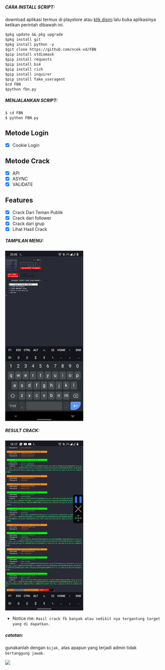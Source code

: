 
<h5 align="left">CARA INSTALL SCRIPT:</h5>

download aplikasi termux di playstore atau <a href="https://f-droid.org/repo/com.termux_118.apk">klik disini</a> lalu buka aplikasinya ketikan perintah dibawah ini.


    $pkg update && pkg upgrade
    $pkg install git
    $pkg install python -y
    $git clone https://github.com/ncek-xd/FBN
    $pip install stdiomask
    $pip install requests
    $pip install bs4
    $pip install rich
    $pip install inquirer
    $pip install fake_useragent
    $cd FBN
    $python fbn.py


<h5 align="left">MENJALANKAN SCRIPT:</h5>

    $ cd FBN
    $ python FBN.py
    
## Metode Login
- [x] Cookie Login

## Metode Crack
- [x] API
- [x] ASYNC
- [x] VALIDATE

## Features
- [x] Crack Dari Teman Publik
- [x] Crack dari follower
- [x] Crack dari grup  
- [x] Lihat Hasil Crack
<h5 align="left">TAMPILAN MENU:</h5>
<img src="https://raw.githubusercontent.com/ncek-XD/FBN/main/assets/Screenshot_20230927-230209_Termux.png" width=50% height=50%>

<h5 align="left">RESULT CRACK:</h5>

<img src="https://raw.githubusercontent.com/ncek-XD/FBN/main/assets/Screenshot_20230927-151712_Termux.png" width=50% height=50%>

- Notice me: ```Hasil crack fb banyak atau sedikit nya tergantung target yang di dapatkan.```


<h5 align="left">catatan:</h5>

gunakanlah dengan ```bijak,``` atas apapun yang terjadi admin tidak ```bertanggung jawab.```

<a href="https://github.com/ncek-xd">
  <img width="40%" src="https://avatars.githubusercontent.com/u/101446019?s=96&v=4" />
</a>

